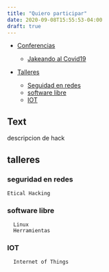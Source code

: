 ```yaml
---
title: "Quiero participar"
date: 2020-09-08T15:55:53-04:00
draft: true
---
```


- [Conferencias](#text)
  - [Jakeando al Covid19](#covid)

- [Talleres](#talleres)
  - [Seguidad en redes](#seguridad-en-redes)
  - [software libre](#libre)
  - [IOT](#IOT)


## Text
descripcion de hack 


## talleres

### seguridad en redes

```Seguridad informática
Etical Hacking

```

### software libre
```libre
  Linux
  Herramientas 
```

### IOT
```IOT
  Internet of Things
```




